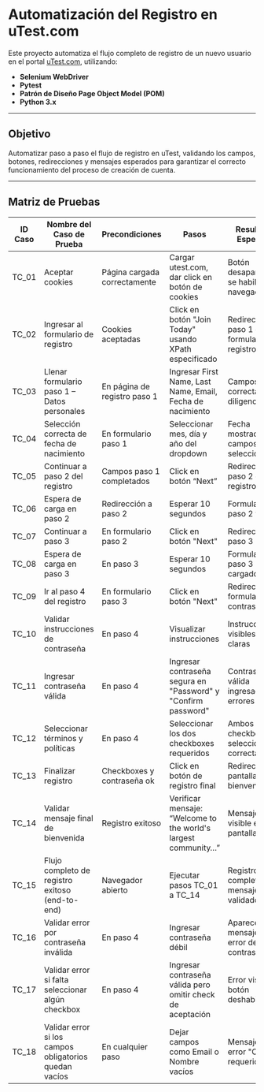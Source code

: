# Automatización del Registro en uTest.com

Este proyecto automatiza el flujo completo de registro de un nuevo usuario en el portal [uTest.com](https://www.utest.com), utilizando:

- **Selenium WebDriver**
- **Pytest**
- **Patrón de Diseño Page Object Model (POM)**
- **Python 3.x**

---

## Objetivo

Automatizar paso a paso el flujo de registro en uTest, validando los campos, botones, redirecciones y mensajes esperados para garantizar el correcto funcionamiento del proceso de creación de cuenta.

---

##  Matriz de Pruebas

| ID Caso | Nombre del Caso de Prueba                           | Precondiciones              | Pasos                                                                                 | Resultado Esperado                                                                 |
|---------|------------------------------------------------------|-----------------------------|----------------------------------------------------------------------------------------|------------------------------------------------------------------------------------|
| TC_01   | Aceptar cookies                                      | Página cargada correctamente| Cargar utest.com, dar click en botón de cookies                                       | Botón desaparece, se habilita la navegación                                       |
| TC_02   | Ingresar al formulario de registro                   | Cookies aceptadas           | Click en botón "Join Today" usando XPath especificado                                 | Redirección a paso 1 del formulario de registro                                   |
| TC_03   | Llenar formulario paso 1 – Datos personales          | En página de registro paso 1| Ingresar First Name, Last Name, Email, Fecha de nacimiento                            | Campos correctamente diligenciados                                                |
| TC_04   | Selección correcta de fecha de nacimiento            | En formulario paso 1        | Seleccionar mes, día y año del dropdown                                               | Fecha mostrada en campos seleccionados                                            |
| TC_05   | Continuar a paso 2 del registro                      | Campos paso 1 completados   | Click en botón “Next”                                                                 | Redirección a paso 2 del registro                                                 |
| TC_06   | Espera de carga en paso 2                            | Redirección a paso 2        | Esperar 10 segundos                                                                   | Formulario paso 2 visible                                                         |
| TC_07   | Continuar a paso 3                                   | En formulario paso 2        | Click en botón "Next"                                                                 | Redirección a paso 3                                                              |
| TC_08   | Espera de carga en paso 3                            | En paso 3                   | Esperar 10 segundos                                                                   | Formulario paso 3 cargado                                                         |
| TC_09   | Ir al paso 4 del registro                            | En formulario paso 3        | Click en botón "Next"                                                                 | Redirección al formulario de contraseña                                           |
| TC_10   | Validar instrucciones de contraseña                  | En paso 4                   | Visualizar instrucciones                                                              | Instrucciones visibles y claras                                                   |
| TC_11   | Ingresar contraseña válida                           | En paso 4                   | Ingresar contraseña segura en "Password" y "Confirm password"                        | Contraseña válida ingresada sin errores                                           |
| TC_12   | Seleccionar términos y políticas                     | En paso 4                   | Seleccionar los dos checkboxes requeridos                                             | Ambos checkboxes seleccionados correctamente                                      |
| TC_13   | Finalizar registro                                   | Checkboxes y contraseña ok  | Click en botón de registro final                                                      | Redirección a pantalla de bienvenida                                              |
| TC_14   | Validar mensaje final de bienvenida                  | Registro exitoso            | Verificar mensaje: “Welcome to the world's largest community…”                        | Mensaje visible en la pantalla                                                    |
| TC_15   | Flujo completo de registro exitoso (end-to-end)      | Navegador abierto           | Ejecutar pasos TC_01 a TC_14                                                          | Registro completado y mensaje validado                                            |
| TC_16   | Validar error por contraseña inválida                | En paso 4                   | Ingresar contraseña débil                                                             | Aparece mensaje de error de contraseña                                            |
| TC_17   | Validar error si falta seleccionar algún checkbox    | En paso 4                   | Ingresar contraseña válida pero omitir check de aceptación                            | Error visible o botón deshabilitado                                               |
| TC_18   | Validar error si los campos obligatorios quedan vacíos| En cualquier paso           | Dejar campos como Email o Nombre vacíos                                               | Mensaje de error "Campo requerido"                                                |
